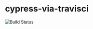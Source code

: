 # cypress-via-travisci

[![Build Status](https://travis-ci.org/riddla/cypress-via-travis-ci.svg?branch=master)](https://travis-ci.org/riddla/cypress-via-travis-ci)
